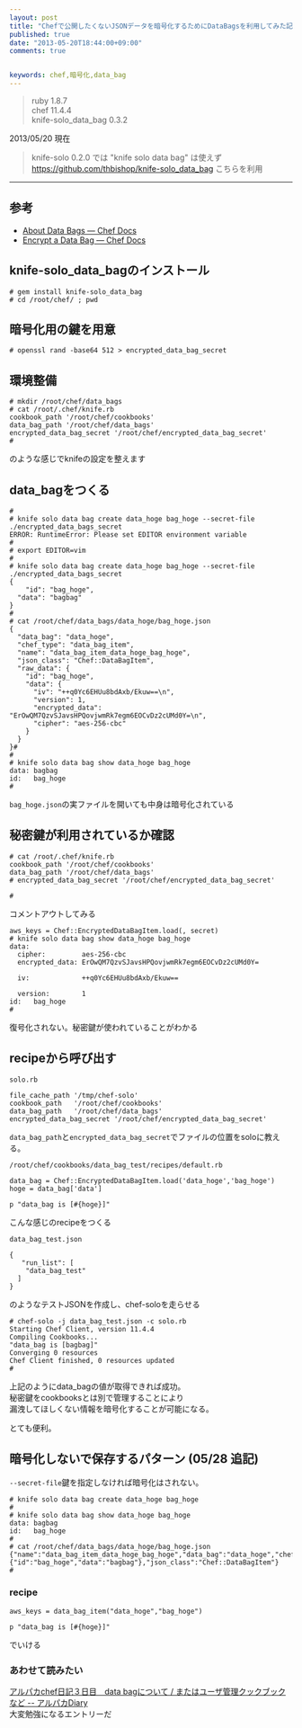 ```yaml
---
layout: post
title: "Chefで公開したくないJSONデータを暗号化するためにDataBagsを利用してみた記録"
published: true
date: "2013-05-20T18:44:00+09:00"
comments: true


keywords: chef,暗号化,data_bag
---
```


> ruby 1.8.7  
> chef 11.4.4  
> knife-solo_data_bag 0.3.2  

2013/05/20 現在

> knife-solo 0.2.0 では "knife solo data bag" は使えず  
> https://github.com/thbishop/knife-solo_data_bag こちらを利用

---

## 参考

- [About Data Bags — Chef Docs](http://docs.opscode.com/essentials_data_bags.html)
- [Encrypt a Data Bag — Chef Docs](http://docs.opscode.com/essentials_data_bags_encrypt.html)


## knife-solo_data_bagのインストール

```
# gem install knife-solo_data_bag 
# cd /root/chef/ ; pwd
```

## 暗号化用の鍵を用意

```
# openssl rand -base64 512 > encrypted_data_bag_secret
```

## 環境整備

```
# mkdir /root/chef/data_bags
# cat /root/.chef/knife.rb
cookbook_path '/root/chef/cookbooks'
data_bag_path '/root/chef/data_bags'
encrypted_data_bag_secret '/root/chef/encrypted_data_bag_secret'
#
```

のような感じでknifeの設定を整えます


## data_bagをつくる

```
#
# knife solo data bag create data_hoge bag_hoge --secret-file ./encrypted_data_bags_secret
ERROR: RuntimeError: Please set EDITOR environment variable
#
# export EDITOR=vim
#
# knife solo data bag create data_hoge bag_hoge --secret-file ./encrypted_data_bags_secret
{
    "id": "bag_hoge",
  "data": "bagbag"
}
# 
# cat /root/chef/data_bags/data_hoge/bag_hoge.json
{
  "data_bag": "data_hoge",
  "chef_type": "data_bag_item",
  "name": "data_bag_item_data_hoge_bag_hoge",
  "json_class": "Chef::DataBagItem",
  "raw_data": {
    "id": "bag_hoge",
    "data": {
      "iv": "++q0Yc6EHUu8bdAxb/Ekuw==\n",
      "version": 1,
      "encrypted_data": "ErOwQM7QzvSJavsHPQovjwmRk7egm6EOCvDz2cUMd0Y=\n",
      "cipher": "aes-256-cbc"
    }
  }
}#
#
# knife solo data bag show data_hoge bag_hoge
data: bagbag
id:   bag_hoge
#
```

`bag_hoge.json`の実ファイルを開いても中身は暗号化されている


## 秘密鍵が利用されているか確認

```
# cat /root/.chef/knife.rb
cookbook_path '/root/chef/cookbooks'
data_bag_path '/root/chef/data_bags'
# encrypted_data_bag_secret '/root/chef/encrypted_data_bag_secret' 

#
```

コメントアウトしてみる

```
aws_keys = Chef::EncryptedDataBagItem.load(, secret)
# knife solo data bag show data_hoge bag_hoge
data:
  cipher:         aes-256-cbc
  encrypted_data: ErOwQM7QzvSJavsHPQovjwmRk7egm6EOCvDz2cUMd0Y=

  iv:             ++q0Yc6EHUu8bdAxb/Ekuw==

  version:        1
id:   bag_hoge
#
```

復号化されない。秘密鍵が使われていることがわかる

## recipeから呼び出す

`solo.rb`

```
file_cache_path '/tmp/chef-solo'
cookbook_path   '/root/chef/cookbooks'
data_bag_path   '/root/chef/data_bags'
encrypted_data_bag_secret '/root/chef/encrypted_data_bag_secret'
```

`data_bag_path`と`encrypted_data_bag_secret`でファイルの位置をsoloに教える。

`/root/chef/cookbooks/data_bag_test/recipes/default.rb`
```
data_bag = Chef::EncryptedDataBagItem.load('data_hoge','bag_hoge')
hoge = data_bag['data']

p "data_bag is [#{hoge}]"
```

こんな感じのrecipeをつくる


`data_bag_test.json`

```
{
   "run_list": [
    "data_bag_test"
  ]
}
```

のようなテストJSONを作成し、chef-soloを走らせる

```
# chef-solo -j data_bag_test.json -c solo.rb
Starting Chef Client, version 11.4.4
Compiling Cookbooks...
"data_bag is [bagbag]"
Converging 0 resources
Chef Client finished, 0 resources updated
#
```

上記のようにdata_bagの値が取得できれば成功。  
秘密鍵をcookbooksとは別で管理することにより  
漏洩してほしくない情報を暗号化することが可能になる。
  
とても便利。


## 暗号化しないで保存するパターン (05/28 追記)

`--secret-file`鍵を指定しなければ暗号化はされない。


```
# knife solo data bag create data_hoge bag_hoge
#
# knife solo data bag show data_hoge bag_hoge
data: bagbag
id:   bag_hoge
#
# cat /root/chef/data_bags/data_hoge/bag_hoge.json
{"name":"data_bag_item_data_hoge_bag_hoge","data_bag":"data_hoge","chef_type":"data_bag_item","raw_data":{"id":"bag_hoge","data":"bagbag"},"json_class":"Chef::DataBagItem"}
#
```

### recipe
```
aws_keys = data_bag_item("data_hoge","bag_hoge")

p "data_bag is [#{hoge}]"
```

でいける





### あわせて読みたい

[アルパカchef日記３日目　data bagについて / またはユーザ管理クックブックなど -- アルパカDiary](http://d.hatena.ne.jp/toritori0318/20130516/1368722444)  
大変勉強になるエントリーだ

